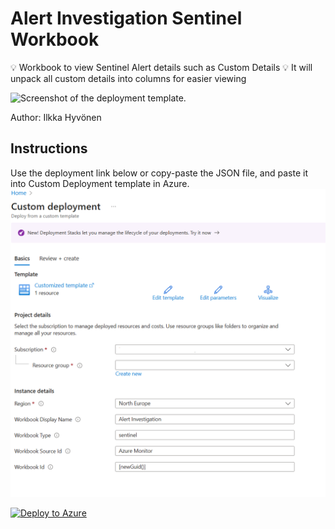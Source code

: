 # Alert Investigation Sentinel Workbook
💡 Workbook to view Sentinel Alert details such as Custom Details
💡 It will unpack all custom details into columns for easier viewing

![Screenshot of the deployment template.](https%3A%2F%2Fraw.githubusercontent.com%2Filesec%2FMicrosoft-Sentinel%2Frefs%2Fheads%2Fmain%2FWorkbooks%2FWorkbook.png)

Author: Ilkka Hyvönen

## Instructions
Use the deployment link below or copy-paste the JSON file, and paste it into Custom Deployment template in Azure. 
![Screenshot of the deployment template.](https://github.com/ilesec/Microsoft-Sentinel/blob/main/Workbooks/Alert-Investigation/Workbookdeployment.png?raw=true)


[![Deploy to Azure](https://aka.ms/deploytoazurebutton)](https://portal.azure.com/#create/Microsoft.Template/uri/https%3A%2F%2Fraw.githubusercontent.com%2Filesec%2FMicrosoft-Sentinel%2Frefs%2Fheads%2Fmain%2FWorkbooks%2FAlert-Investigation%2Fazuredeploy.json)
